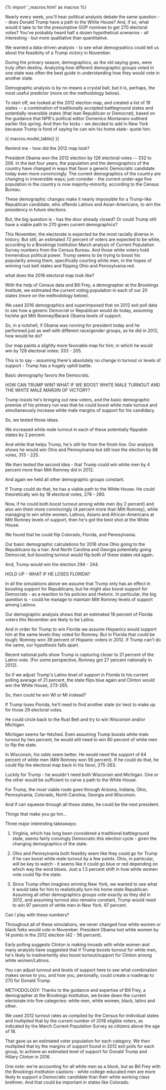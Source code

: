 {% import '_macros.html' as macros %}

Nearly every week, you'll hear political analysts debate the same question -- does Donald Trump have a path to the White House? And, if so, what would it take to for the presumptive GOP nominee to get 270 electoral votes? You've probably heard half a dozen hypothetical scenarios - all interesting - but more qualitative than quantitative.
 
We wanted a data-driven analysis - to see what demogrpahics could tell us about the feasibiity of a Trump victory in November.
 
During the primary season, demographics, as the old saying goes, were truly often destiny. Analyzing how different demographic groups voted in one state was often the best guide in understanding how they would vote in another state.
 
Demographic analysis is by no means a crystal ball, but it is, perhaps, the most useful predictor (more on the methodology below). 
 
To start off, we looked at the 2012 election map, and created a list of 19 states -- a combination of traditionally accepted battleground states and potentially reversible states (that lean Republican or Democrat), based on the guidance that NPR's political editor Domenico Montanaro outlined earlier this spring. And then for kicks - we decided to add in New York because Trump is fond of saying he can win his home state- quote him.

{{ macros.model_table() }}
 
Remind me - how did the 2012 map look?
 
President Obama won the 2012 election by 126 electoral votes -- 332 to 206. In the last four years, the population and the demographics of the country have changed in ways that favor a generic Democratic candidate today even more convincingly. The current demographics of the country are changing in irreversible ways; just consider - the current under-age five population in the country is now majority-minority, according to the Census Bureau.
 
These demographic changes make it nearly impossible for a Trump-like Republican candidate, who offends Latinos and Asian-Americans, to win the presidency in future elections.
 
But, the big question is - has the door already closed? Or could Trump still have a viable path to 270 given current demographics?
 
This November, the electorate is expected be the most racially diverse in history. But still, an estimated 72 percent of voters are expected to be white, according to a Brookings Institution March analysis of Current Population Survey numbers from the Census Bureau. And those white voters hold tremendous political power. Trump seems to be trying to boost his popularity among them, specifically courting white men, in the hopes of winning rust belt states and flipping Ohio and Pennsylvania red.
 
what does the 2016 electoral map look like?
 
With the help of Census data and Bill Frey, a demographer at the Brookings Institute, we estimated the current voting population in each of our 20 states (more on the methodology below).
 
We used 2016 demographics and superimposed that on 2012 exit poll data to see how a generic Democrat or Republican would do today, assuming he/she got Mitt Romney/Barack Obama levels of support.
 
So, in a nutshell, if Obama was running for president today and he performed just as well with different race/gender groups, as he did in 2012, how would he do?
 
Our map paints a slightly more favorable map for him; in which he would win by 128 electoral votes: 333 - 205.
 
This is to say - assuming there's absolutely no change in turnout or levels of support - Trump has a hugely uphill battle.
 
Basic demography favors the Democrats.
 
 
 
HOW CAN TRUMP WIN? WHAT IF WE BOOST WHITE MALE TURNOUT AND THE WHITE  MALE MARGIN OF VICTORY?
 
Trump insists he's bringing out new voters, and the basic demographic premise of his primary run was that he could boost white male turnout and simultaneously increase white male margins of support for his candidacy.
 
So, we tested those ideas.
 
We increased white male turnout in each of these potentially flippable states by 2 percent.
 
And while that helps Trump, he's still far from the finish line. Our analysis shows he would win Ohio and Pennsylvania but still lose the election by 88 votes, 313 - 225.
 
We then tested the second idea - that Trump could win white men by 4 percent more than Mitt Romney did in 2012.
 
And again we held all other demographic groups constant.
 
If Trump could do that, he has a viable path to the White House. He could theoretically win by 18 electoral votes, 278 - 260.
 
Now, if he could both boost turnout among white men (by 2 percent) and also win them more convincingly (4 percent more than Mitt Romney), while managing to win white women, Latinos, Asians and African-Americans at Mitt Romney levels of support, then he's got the best shot at the White House.
 
We found that he could flip Colorado, Florida, and Pennsylvania.
 
Our basic demographic calculations for 2016 show Ohio going to the Republicans by a hair. And North Carolina and Georgia potentially going Democrat; but boosting turnout would flip both of these states red again.
 
And, Trump would win the election 294 - 244.
 
HOLD UP - WHAT IF HE LOSES FLORIDA?
 
In all the simulations above we assume that Trump only has an effect in boosting support for Republicans; but he might also boost support for Democrats - as a reaction to his policies and rhetoric. In particular, the big question is - could he manage to maintain Mitt Romney levels of support among Latinos. 
 
Our demographic analysis shows that an estimated 19 percent of Florida voters this November are likely to be Latino.
 
And in order for Trump to win Florida we assume Hispanics would support him at the same levels they voted for Romney. But in Florida that could be tough; Romney won 39 percent of Hispanic voters in 2012. If Trump can't do the same, our hypothesis falls apart.
 
Recent national polls show Trump is capturing closer to 21 percent of the Latino vote. (For some perspective, Romney got 27 percent nationally in 2012).
 
So if we adjust Trump's Latino level of support in Florida to his current polling average of 21 percent, the state flips blue again and Clinton would win the White House, 273-265.
 
 
So, then could he win WI or MI instead?
 
If Trump loses Florida, he'll need to find another state (or two) to make up for those 29 electoral votes.
 
He could circle back to the Rust Belt and try to win Wisconsin and/or Michigan.
 
Michigan seems far-fetched. Even assuming Trump boosts white male turnout by two percent, he would still need to win 80 percent of white men to flip the state.
 
In Wisconsin, his odds seem better. He would need the support of 64 percent of white men (Mitt Romney won 56 percent). If he could do that, he could flip the electoral map back in his favor, 275-263.
 
Luckily for Trump - he wouldn't need both Wisconsin and Michigan. One or the other would be sufficient to carve a path to the White House.
 
For Trump, the most viable route goes through Arizona, Indiana, Ohio, Pennsylvania, Colorado, North Carolina, Georgia and Wisconsin.
 
And if can squeeze through all those states, he could be the next president.
 
Things that make you go hm...
 
Three major interesting takeaways:
 
1) Virginia, which has long been considered a traditional battleground state, seems fairly convingly Democratic this election cycle - given the changing demographics of the state.
 
2) Ohio and Pennsylvania both feasibly seem like they could go for Trump if he can boost white male turnout by a few points. Ohio, in particular, will be key to watch - it seems like it could go blue or red depending on which way the wind blows. Just a 1.5 percent shift in how white women vote could flip the state.
 
3) Since Trump often imagines winning New York, we wanted to see what it would take for him to realistically turn his home state Republican. Assuming all other demographics groups vote exactly as they did in 2012, and assuming turnout also remains constant, Trump would need to win 97 percent of white men in New York. 97 percent.
 
 
 
 
Can I play with these numbers?
 
Throughout all of these simulations, we never changed how white women or black folks would vote in November. President Obama lost white women by 14 points in the 2012 election (42 - 56 percent).
 
Early polling suggests Clinton is making inroads with white women and many analysts have suggested that if Trump boosts turnout for white men, he's likely to inadvertently also boost turnout/support for Clinton among white women/Latinos.
 
You can adjust turnout and levels of support here to see what combination makes sense to you, and how you, personally, could create a roadmap to 270 for Donald Trump.
 
 
 
METHODOLOGY:
Thanks to the guidance and expertise of Bill Frey, a demographer at the Brookings Institution, we broke down the current electorate into five categories: white men, white women, black, latino and other.
 
We used 2012 turnout rates as compiled by the Census for individual states and multiplied that by the current number of 2016 eligible voters, as indicated by the March Current Population Survey as citizens above the age of 18.
 
That gave us an estimated voter population for each category. We then multiplied that by the margins of support found in 2012 exit polls for each group, to achieve an estimated level of support for Donald Trump and Hillary Clinton in 2016.
 
One note: we're accounting for all white men as a block, but as Bill Frey with the Brookings Institution cautions - white college-educated men are more likely to support a Democratic candidate than their white working class brethren. And that could be important in states like Colorado.



